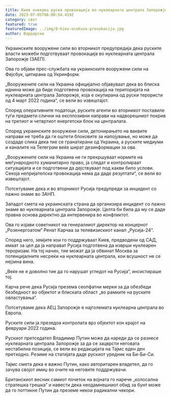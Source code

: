 ```yaml
---
title: Киев очекува руска провокација во нуклеарната централа Запорожје
date: 2023-07-05T06:00:54.419Z
category: свет
featured: true
featuredImage: ../img/8-kiev-ocekuva-provokacija.jpg
author: Вардарски
---
```

Украинските вооружени сили во вторникот предупредија дека руските власти можеби подготвуваат провокација во нуклеарната централа Запорожје (ЗАЕП).

Ова го објави прес-службата на украинските вооружени сили на Фејсбук, цитирана од Укринформ.

„Вооружените сили на Украина официјално објавуваат дека во блиска иднина може да биде подготвена провокација на територијата на нуклеарната централа Запорожје, која е окупирана од руски терористи од 4 март 2022 година“, се вели во извештајот.

Според оперативните податоци, руските агенти во вторникот поставиле туѓи предмети слични на експлозивни направи на надворешниот покрив на третиот и четвртиот енергетски блок на централата.

Според украинските вооружени сили, детонирањето на ваквите направи не треба да ги оштети блоковите за напојување, но може да создаде слика дека тие се гранатирани од Украина, а руските медиуми и каналите на Телеграм веќе шират дезинформации за ова.

„Вооружените сили на Украина не ги прекршуваат нормите на меѓународното хуманитарно право, ја следат и контролираат ситуацијата и се подготвени да дејствуваат под какви било услови. Секоја непријателска провокација нема да даде резултати“, се вели во извештајот.

Потсетуваме дека и во вторникот Русија предупреди за инцидент со лажно знаме во ЗАНП.

Западот смета на украинската страна да организира инцидент со лажно знаме во нуклеарната централа Запорожје. Целта би била да му се даде правна основа директно да интервенира во конфликтот.

Ова го изјави советникот на генералниот директор на концернот „Розенергоатом“ Ренат Карчаа за телевизискиот канал „Русија-24“.

Според него, земјите кои го поддржуваат Киев, предводени од САД, имаат за цел да ја направат Русија подготвена да изврши нуклеарен тероризам. На тој начин, тие можат да ја обвинат Москва за потенцијалните несреќи на нуклеарната централа, кои всушност не се нејзина вина.

„Веќе не е доволно тие да го нарушат угледот на Русија“, инсистираше тој.

Карча рече дека Русија презема сеопфатни мерки за да обезбеди безбедност во објектот и блиската област „во рамките на руските овластувања“.

Потсетуваме дека АЕЦ Запорожје е најголемата нуклеарна централа во Европа.

Руските сили ја презедоа контролата врз објектот кон крајот на февруари 2022 година.

Рускиот претседател Владимир Путин може да нареди да се разнесе нуклеарната централа Запорожје за да се зацврсти неговата нестабилна позиција, се вели во редакцијата на Тајмс еден ден претходно. Резиме на статијата даде рускиот уредник на Би-Би-Си.

Тајмс смета дека е важно Путин, како авторитарен владетел, да го зачува својот имиџ во очите на неговите поддржувачи.

Британскиот весник самиот почеток на војната го нарече „колосална стратешка грешка“ и навести дека неодамнешниот обид за бунт може да го поттикне Путин да преземе некои радикални чекори.